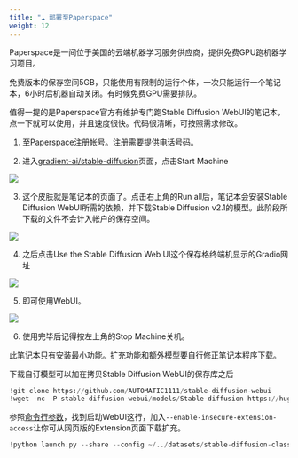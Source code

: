 ```yaml
---
title: "☁️ 部署至Paperspace"
weight: 12
---
```


Paperspace是一间位于美国的云端机器学习服务供应商，提供免费GPU跑机器学习项目。

免费版本的保存空间5GB，只能使用有限制的运行个体，一次只能运行一个笔记本，6小时后机器自动关闭。有时候免费GPU需要排队。

值得一提的是Paperspace官方有维护专门跑Stable Diffusion WebUI的笔记本，点一下就可以使用，并且速度很快。代码很清晰，可按照需求修改。


1. 至[Paperspace](https://www.paperspace.com/)注册帐号。注册需要提供电话号码。

2. 进入[gradient-ai/stable-diffusion](https://console.paperspace.com/github/gradient-ai/stable-diffusion?machine=Free-GPU&ref=blog.paperspace.com)页面，点击Start Machine

![](../../../images/deploy-to-paperspace-1.webp)

3. 这个皮肤就是笔记本的页面了。点击右上角的Run all后，笔记本会安装Stable Diffusion WebUI所需的依赖，并下载Stable Diffusion v2.1的模型。此阶段所下载的文件不会计入帐户的保存空间。

![](../../../images/deploy-to-paperspace-2.webp)


4. 之后点击Use the Stable Diffusion Web UI这个保存格终端机显示的Gradio网址

![](../../../images/deploy-to-paperspace-3.webp)


5. 即可使用WebUI。

![](../../../images/deploy-to-paperspace-4.webp)

6. 使用完毕后记得按左上角的Stop Machine关机。


此笔记本只有安装最小功能。扩充功能和额外模型要自行修正笔记本程序下载。

下载自订模型可以加在拷贝Stable Diffusion WebUI的保存库之后
```python
!git clone https://github.com/AUTOMATIC1111/stable-diffusion-webui
!wget -nc -P stable-diffusion-webui/models/Stable-diffusion https://huggingface.co/andite/anything-v4.0/resolve/main/anything-v4.5-pruned.safetensors
```

参照[命令行参数](../installation/command-line-arguments-and-settings/)，找到启动WebUI这行，加入`--enable-insecure-extension-access`让你可从网页版的Extension页面下载扩充。
```python
!python launch.py --share --config ~/../datasets/stable-diffusion-classic-v2/768-v-ema.yaml --ckpt ~/../datasets/stable-diffusion-classic-v2/768-v-ema.ckpt --enable-insecure-extension-access
```
